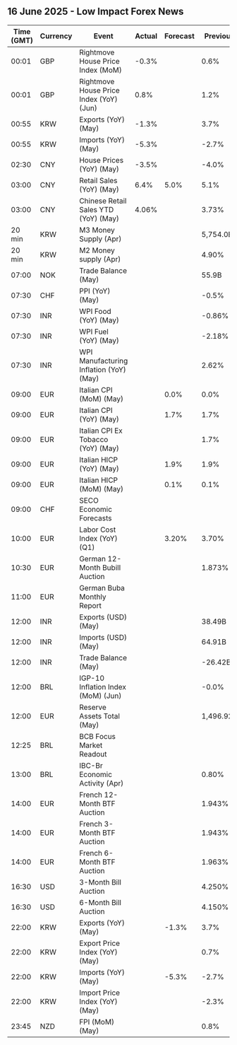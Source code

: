 ## 16 June 2025 - Low Impact Forex News

| Time (GMT) | Currency | Event | Actual | Forecast | Previous |
|------|----------|-------|--------|----------|----------|
| 00:01 | GBP | Rightmove House Price Index (MoM) | -0.3% |  | 0.6% |
| 00:01 | GBP | Rightmove House Price Index (YoY) (Jun) | 0.8% |  | 1.2% |
| 00:55 | KRW | Exports (YoY) (May) | -1.3% |  | 3.7% |
| 00:55 | KRW | Imports (YoY) (May) | -5.3% |  | -2.7% |
| 02:30 | CNY | House Prices (YoY) (May) | -3.5% |  | -4.0% |
| 03:00 | CNY | Retail Sales (YoY) (May) | 6.4% | 5.0% | 5.1% |
| 03:00 | CNY | Chinese Retail Sales YTD (YoY) (May) | 4.06% |  | 3.73% |
| 20 min | KRW | M3 Money Supply (Apr) |  |  | 5,754.0B |
| 20 min | KRW | M2 Money supply (Apr) |  |  | 4.90% |
| 07:00 | NOK | Trade Balance (May) |  |  | 55.9B |
| 07:30 | CHF | PPI (YoY) (May) |  |  | -0.5% |
| 07:30 | INR | WPI Food (YoY) (May) |  |  | -0.86% |
| 07:30 | INR | WPI Fuel (YoY) (May) |  |  | -2.18% |
| 07:30 | INR | WPI Manufacturing Inflation (YoY) (May) |  |  | 2.62% |
| 09:00 | EUR | Italian CPI (MoM) (May) |  | 0.0% | 0.0% |
| 09:00 | EUR | Italian CPI (YoY) (May) |  | 1.7% | 1.7% |
| 09:00 | EUR | Italian CPI Ex Tobacco (YoY) (May) |  |  | 1.7% |
| 09:00 | EUR | Italian HICP (YoY) (May) |  | 1.9% | 1.9% |
| 09:00 | EUR | Italian HICP (MoM) (May) |  | 0.1% | 0.1% |
| 09:00 | CHF | SECO Economic Forecasts |  |  |  |
| 10:00 | EUR | Labor Cost Index (YoY) (Q1) |  | 3.20% | 3.70% |
| 10:30 | EUR | German 12-Month Bubill Auction |  |  | 1.873% |
| 11:00 | EUR | German Buba Monthly Report |  |  |  |
| 12:00 | INR | Exports (USD) (May) |  |  | 38.49B |
| 12:00 | INR | Imports (USD) (May) |  |  | 64.91B |
| 12:00 | INR | Trade Balance (May) |  |  | -26.42B |
| 12:00 | BRL | IGP-10 Inflation Index (MoM) (Jun) |  |  | -0.0% |
| 12:00 | EUR | Reserve Assets Total (May) |  |  | 1,496.92B |
| 12:25 | BRL | BCB Focus Market Readout |  |  |  |
| 13:00 | BRL | IBC-Br Economic Activity (Apr) |  |  | 0.80% |
| 14:00 | EUR | French 12-Month BTF Auction |  |  | 1.943% |
| 14:00 | EUR | French 3-Month BTF Auction |  |  | 1.943% |
| 14:00 | EUR | French 6-Month BTF Auction |  |  | 1.963% |
| 16:30 | USD | 3-Month Bill Auction |  |  | 4.250% |
| 16:30 | USD | 6-Month Bill Auction |  |  | 4.150% |
| 22:00 | KRW | Exports (YoY) (May) |  | -1.3% | 3.7% |
| 22:00 | KRW | Export Price Index (YoY) (May) |  |  | 0.7% |
| 22:00 | KRW | Imports (YoY) (May) |  | -5.3% | -2.7% |
| 22:00 | KRW | Import Price Index (YoY) (May) |  |  | -2.3% |
| 23:45 | NZD | FPI (MoM) (May) |  |  | 0.8% |
